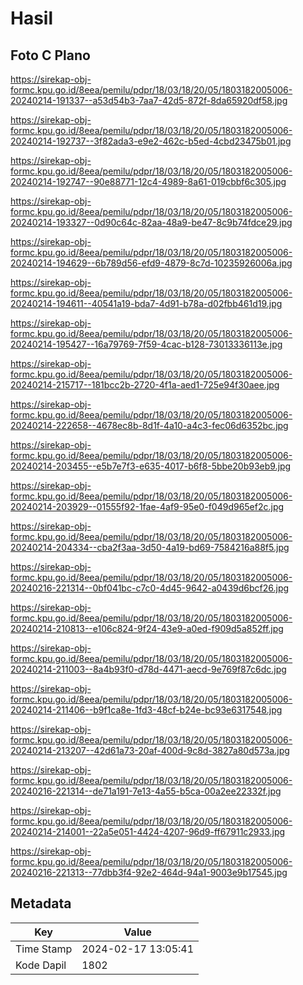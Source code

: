 # Hasil

## Foto C Plano

https://sirekap-obj-formc.kpu.go.id/8eea/pemilu/pdpr/18/03/18/20/05/1803182005006-20240214-191337--a53d54b3-7aa7-42d5-872f-8da65920df58.jpg

https://sirekap-obj-formc.kpu.go.id/8eea/pemilu/pdpr/18/03/18/20/05/1803182005006-20240214-192737--3f82ada3-e9e2-462c-b5ed-4cbd23475b01.jpg

https://sirekap-obj-formc.kpu.go.id/8eea/pemilu/pdpr/18/03/18/20/05/1803182005006-20240214-192747--90e88771-12c4-4989-8a61-019cbbf6c305.jpg

https://sirekap-obj-formc.kpu.go.id/8eea/pemilu/pdpr/18/03/18/20/05/1803182005006-20240214-193327--0d90c64c-82aa-48a9-be47-8c9b74fdce29.jpg

https://sirekap-obj-formc.kpu.go.id/8eea/pemilu/pdpr/18/03/18/20/05/1803182005006-20240214-194629--6b789d56-efd9-4879-8c7d-10235926006a.jpg

https://sirekap-obj-formc.kpu.go.id/8eea/pemilu/pdpr/18/03/18/20/05/1803182005006-20240214-194611--40541a19-bda7-4d91-b78a-d02fbb461d19.jpg

https://sirekap-obj-formc.kpu.go.id/8eea/pemilu/pdpr/18/03/18/20/05/1803182005006-20240214-195427--16a79769-7f59-4cac-b128-73013336113e.jpg

https://sirekap-obj-formc.kpu.go.id/8eea/pemilu/pdpr/18/03/18/20/05/1803182005006-20240214-215717--181bcc2b-2720-4f1a-aed1-725e94f30aee.jpg

https://sirekap-obj-formc.kpu.go.id/8eea/pemilu/pdpr/18/03/18/20/05/1803182005006-20240214-222658--4678ec8b-8d1f-4a10-a4c3-fec06d6352bc.jpg

https://sirekap-obj-formc.kpu.go.id/8eea/pemilu/pdpr/18/03/18/20/05/1803182005006-20240214-203455--e5b7e7f3-e635-4017-b6f8-5bbe20b93eb9.jpg

https://sirekap-obj-formc.kpu.go.id/8eea/pemilu/pdpr/18/03/18/20/05/1803182005006-20240214-203929--01555f92-1fae-4af9-95e0-f049d965ef2c.jpg

https://sirekap-obj-formc.kpu.go.id/8eea/pemilu/pdpr/18/03/18/20/05/1803182005006-20240214-204334--cba2f3aa-3d50-4a19-bd69-7584216a88f5.jpg

https://sirekap-obj-formc.kpu.go.id/8eea/pemilu/pdpr/18/03/18/20/05/1803182005006-20240216-221314--0bf041bc-c7c0-4d45-9642-a0439d6bcf26.jpg

https://sirekap-obj-formc.kpu.go.id/8eea/pemilu/pdpr/18/03/18/20/05/1803182005006-20240214-210813--e106c824-9f24-43e9-a0ed-f909d5a852ff.jpg

https://sirekap-obj-formc.kpu.go.id/8eea/pemilu/pdpr/18/03/18/20/05/1803182005006-20240214-211003--8a4b93f0-d78d-4471-aecd-9e769f87c6dc.jpg

https://sirekap-obj-formc.kpu.go.id/8eea/pemilu/pdpr/18/03/18/20/05/1803182005006-20240214-211406--b9f1ca8e-1fd3-48cf-b24e-bc93e6317548.jpg

https://sirekap-obj-formc.kpu.go.id/8eea/pemilu/pdpr/18/03/18/20/05/1803182005006-20240214-213207--42d61a73-20af-400d-9c8d-3827a80d573a.jpg

https://sirekap-obj-formc.kpu.go.id/8eea/pemilu/pdpr/18/03/18/20/05/1803182005006-20240216-221314--de71a191-7e13-4a55-b5ca-00a2ee22332f.jpg

https://sirekap-obj-formc.kpu.go.id/8eea/pemilu/pdpr/18/03/18/20/05/1803182005006-20240214-214001--22a5e051-4424-4207-96d9-ff67911c2933.jpg

https://sirekap-obj-formc.kpu.go.id/8eea/pemilu/pdpr/18/03/18/20/05/1803182005006-20240216-221313--77dbb3f4-92e2-464d-94a1-9003e9b17545.jpg


## Metadata

| Key        | Value               |
| ---------- | ------------------- |
| Time Stamp | 2024-02-17 13:05:41 |
| Kode Dapil | 1802                |



